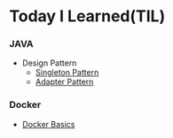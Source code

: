 # Today I Learned(TIL)

### JAVA
- Design Pattern
    - [Singleton Pattern](java/design-pattern/singleton-pattern.md)
    - [Adapter Pattern](java/design-pattern/adapter-pattern%20copy.md)

### Docker
- [Docker Basics](docker/docker-basics.md)